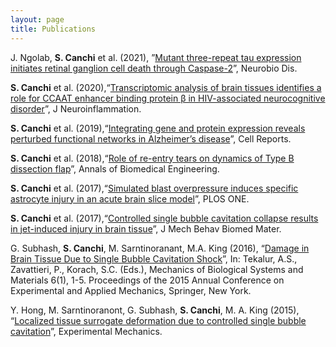 ```yaml
---
layout: page
title: Publications
---
```



J. Ngolab, **S. Canchi** et al. (2021), ”[Mutant three-repeat tau expression initiates retinal ganglion cell death through Caspase-2](https://doi.org/10.1016/j.nbd.2021.105277)”, Neurobio Dis.

**S. Canchi** et al. (2020),“[Transcriptomic analysis of brain tissues identifies a role for CCAAT enhancer
binding protein β in HIV-associated neurocognitive disorder](https://doi.org/10.1186/s12974-020-01781-w)”, J Neuroinflammation.

**S. Canchi** et al. (2019),“[Integrating gene and protein expression reveals perturbed functional networks
in Alzheimer’s disease](https://doi.org/10.1016/j.celrep.2019.06.073)”, Cell Reports.

**S. Canchi** et al. (2018),“[Role of re-entry tears on dynamics of Type B dissection flap](https://doi.org/10.1007/s10439-017-1940-3)”, Annals of Biomedical Engineering.

**S. Canchi** et al. (2017),“[Simulated blast overpressure induces specific astrocyte injury in an acute brain slice model](https://doi.org/10.1371/journal.pone.0175396)”, PLOS ONE.

**S. Canchi** et al. (2017),“[Controlled single bubble cavitation collapse results in jet-induced injury in brain tissue](https://doi.org/10.1016/j.jmbbm.2017.06.018)”, J Mech Behav Biomed Mater.

G. Subhash, **S. Canchi**, M. Sarntinoranant, M.A. King (2016), “[Damage in Brain Tissue Due to Single Bubble Cavitation Shock](https://doi.org/10.1007/978-3-319-21455-9_1)”, In: Tekalur, A.S., Zavattieri, P., Korach, S.C. (Eds.), Mechanics of Biological Systems and Materials 6(1), 1-5. Proceedings of the 2015 Annual Conference on Experimental and Applied Mechanics, Springer, New York.

Y. Hong, M. Sarntinoranont, G. Subhash, **S. Canchi**, M. A. King (2015), “[Localized tissue surrogate deformation due to controlled single bubble cavitation](https://doi.org/10.1007/s11340-015-0024-2)”, Experimental Mechanics.
